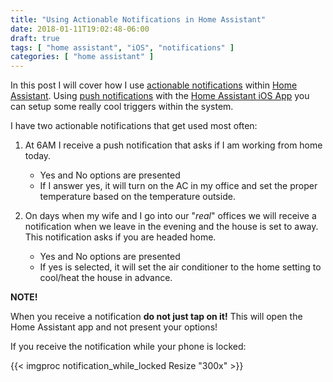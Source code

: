 ```yaml
---
title: "Using Actionable Notifications in Home Assistant"
date: 2018-01-11T19:02:48-06:00
draft: true
tags: [ "home assistant", "iOS", "notifications" ]
categories: [ "home assistant" ]
---
```


In this post I will cover how I use [actionable notifications](https://home-assistant.io/docs/ecosystem/ios/notifications/actions/) within [Home Assistant](https://home-assistant.io).  Using [push notifications](https://home-assistant.io/docs/ecosystem/ios/notifications/) with the [Home Assistant iOS App](https://home-assistant.io/docs/ecosystem/ios/) you can setup some really cool triggers within the system.

<!--more-->

I have two actionable notifications that get used most often:

1. At 6AM I receive a push notification that asks if I am working from home today.
   * Yes and No options are presented
   * If I answer yes, it will turn on the AC in my office and set the proper temperature based on the temperature outside.

2. On days when my wife and I go into our "_real_" offices we will receive a notification when we leave in the evening and the house is set to away.  This notification asks if you are headed home.
   * Yes and No options are presented
   * If yes is selected, it will set the air conditioner to the home setting to cool/heat the house in advance.

**NOTE!**

When you receive a notification **do not just tap on it!**  This will open the Home Assistant app and not present your options!

If you receive the notification while your phone is locked:

{{< imgproc notification_while_locked Resize "300x" >}}